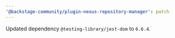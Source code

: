 ```yaml
---
'@backstage-community/plugin-nexus-repository-manager': patch
---
```


Updated dependency `@testing-library/jest-dom` to `6.6.4`.
